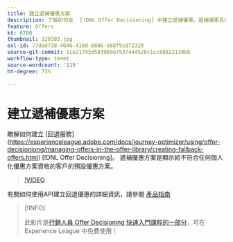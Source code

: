 ```yaml
---
title: 建立遞補優惠方案
description: 了解如何在  [!DNL Offer Decisioning] 中建立遞補優惠。遞補優惠具有相關的適用性規則，可協助您僅向相關客戶顯示。
feature: Offers
kt: 6780
thumbnail: 329383.jpg
exl-id: 77dad738-4046-410d-8886-e88f9c872320
source-git-commit: 1ce21795d583969e753744d52bc1cc8d822130bb
workflow-type: tm+mt
source-wordcount: '115'
ht-degree: 73%

---
```


# 建立遞補優惠方案

瞭解如何建立 [回退服務] (https://experienceleague.adobe.com/docs/journey-optimizer/using/offer-decisioniong/managing-offers-in-the-offer-library/creating-fallback-offers.html) [!DNL Offer Decisioning]。 遞補優惠方案是顯示給不符合任何個人化優惠方案資格的客戶的預設優惠方案。

>[!VIDEO](https://video.tv.adobe.com/v/329383?quality=12&learn=on)

有關如何使用API建立回退優惠的詳細資訊，請參閱 [產品指南](https://experienceleague.adobe.com/docs/journey-optimizer/using/offer-decisioniong/api-reference/offers-api/fallback-offers/create.html?lang=zh-Hant)

>[!INFO]
>
> 此影片是[行銷人員 Offer Decisioning 快速入門課程的一部分](https://experienceleague.adobe.com/?recommended=ExperiencePlatform-U-1-2020.1.offerdecisioning)，可在 Experience League 中免費使用！
